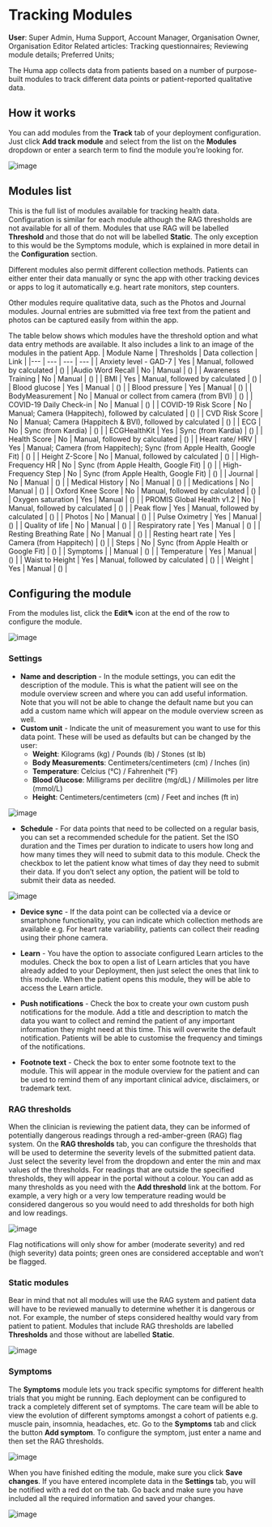 # Tracking Modules
**User**: Super Admin, Huma Support, Account Manager, Organisation Owner, Organisation Editor
Related articles: Tracking questionnaires; Reviewing module details; Preferred Units; 

The Huma app collects data from patients based on a number of purpose-built modules to track different data points or patient-reported qualitative data. 
## How it works
You can add modules from the **Track** tab of your deployment configuration. Just click **Add track module** and select from the list on the **Modules** dropdown or enter a search term to find the module you’re looking for.

![image](https://user-images.githubusercontent.com/110832367/183849927-a7f16008-7af3-450d-818d-7474efad6d95.png)

## Modules list
This is the full list of modules available for tracking health data. Configuration is similar for each module although the RAG thresholds are not available for all of them. Modules that use RAG will be labelled **Threshold** and those that do not will be labelled **Static**. The only exception to this would be the Symptoms module, which is explained in more detail in the **Configuration** section.

Different modules also permit different collection methods. Patients can either enter their data manually or sync the app with other tracking devices or apps to log it automatically e.g. heart rate monitors, step counters. 

Other modules require qualitative data, such as the Photos and Journal modules. Journal entries are submitted via free text from the patient and photos can be captured easily from within the app. 

The table below shows which modules have the threshold option and what data entry methods are available. It also includes a link to an image of the modules in the patient App.
| Module Name | Thresholds | Data collection | Link |
|--- | --- | --- | --- |
| Anxiety level - GAD-7 | Yes | Manual, followed by calculated | () |
|Audio Word Recall | No | Manual | () |
| Awareness Training | No | Manual | () |
| BMI | Yes | Manual, followed by calculated | () |
| Blood glucose | Yes | Manual | () |
| Blood pressure | Yes | Manual | () |
| BodyMeasurement | No | Manual or collect from camera (from BVI) | () |
| COVID-19 Daily Check-in | No | Manual | () |
| COVID-19 Risk Score | No | Manual; Camera (Happitech), followed by calculated | () |
| CVD Risk Score | No | Manual; Camera (Happitech & BVI), followed by calculated | () |
| ECG | No | Sync (from Kardia) | () |
| ECGHealthKit | Yes | Sync (from Kardia) | () |
| Health Score | No | Manual, followed by calculated | () |
| Heart rate/ HRV | Yes | Manual; Camera (from Happitech); Sync (from Apple Health, Google Fit) | () |
| Height Z-Score | No | Manual, followed by calculated | () |
| High-Frequency HR | No | Sync (from Apple Health, Google Fit) | () |
| High-Frequency Step | No | Sync (from Apple Health, Google Fit) | () |
| Journal | No | Manual | () |
| Medical History | No | Manual | () |
| Medications | No | Manual | () |
| Oxford Knee Score | No | Manual, followed by calculated | () |
| Oxygen saturation | Yes | Manual | () |
| PROMIS Global Health v1.2 | No | Manual, followed by calculated | () |
| Peak flow | Yes | Manual, followed by calculated | () |
| Photos | No | Manual | () |
| Pulse Oximetry | Yes | Manual | () |
| Quality of life | No | Manual | () |
| Respiratory rate | Yes | Manual | () |
| Resting Breathing Rate | No | Manual | () |
| Resting heart rate | Yes | Camera (from Happitech) | () |
| Steps | No | Sync (from Apple Health or Google Fit) | () |
| Symptoms | | Manual | () | 
| Temperature | Yes | Manual | () |
| Waist to Height | Yes | Manual, followed by calculated | () |
| Weight | Yes | Manual | () |

## Configuring the module
From the modules list, click the **Edit✎** icon at the end of the row to configure the module.

![image](https://user-images.githubusercontent.com/110832367/183850084-b6354410-781d-4873-a452-002907428bf8.png)

### Settings
- **Name and description** - In the module settings, you can edit the description of the module. This is what the patient will see on the module overview screen and where you can add useful information. Note that you will not be able to change the default name but you can add a custom name which will appear on the module overview screen as well. 
- **Custom unit** - Indicate the unit of measurement you want to use for this data point. These will be used as defaults but can be changed by the user:
    - **Weight**: Kilograms (kg) / Pounds (lb) / Stones (st lb)
    - **Body Measurements**: Centimeters/centimeters (cm) / Inches (in)
    - **Temperature**: Celcius (°C) / Fahrenheit (°F)
    - **Blood Glucose**: Milligrams per decilitre (mg/dL) / Millimoles per litre (mmol/L)
    - **Height**: Centimeters/centimeters (cm) / Feet and inches (ft in)

![image](https://user-images.githubusercontent.com/110832367/183850157-13b57ed0-7f1c-4736-b99e-9322c08bb181.png)

- **Schedule** - For data points that need to be collected on a regular basis, you can set a recommended schedule for the patient. Set the ISO duration and the Times per duration to indicate to users how long and how many times they will need to submit data to this module. Check the checkbox to let the patient know what times of day they need to submit their data. If you don’t select any option, the patient will be told to submit their data as needed.

![image](https://user-images.githubusercontent.com/110832367/183850225-b9dfa900-86fc-4e96-88ce-4d4bc9bb8682.png)

- **Device sync** - If the data point can be collected via a device or smartphone functionality, you can indicate which collection methods are available e.g. For heart rate variability, patients can collect their reading using their phone camera.
 
- **Learn** - You have the option to associate configured Learn articles to the modules. Check the box to open a list of Learn articles that you have already added to your Deployment, then just select the ones that link to this module. When the patient opens this module, they will be able to access the Learn article.

- **Push notifications** - Check the box to create your own custom push notifications for the module. Add a title and description to match the data you want to collect and remind the patient of any important information they might need at this time. This will overwrite the default notification. Patients will be able to customise the frequency and timings of the notifications.

- **Footnote text** - Check the box to enter some footnote text to the module. This will appear in the module overview for the patient and can be used to remind them of any important clinical advice, disclaimers, or trademark text.

### RAG thresholds 
When the clinician is reviewing the patient data, they can be informed of potentially dangerous readings through a red-amber-green (RAG) flag system. On the **RAG thresholds** tab, you can configure the thresholds that will be used to determine the severity levels of the submitted patient data. Just select the severity level from the dropdown and enter the min and max values of the thresholds. For readings that are outside the specified thresholds, they will appear in the portal without a colour.
You can add as many thresholds as you need with the **Add threshold** link at the bottom. For example, a very high or a very low temperature reading would be considered dangerous so you would need to add thresholds for both high and low readings.

![image](https://user-images.githubusercontent.com/110832367/183850328-a5987b33-26a5-4d64-9cd0-0785af17cf73.png)

Flag notifications will only show for amber (moderate severity) and red (high severity) data points; green ones are considered acceptable and won’t be flagged. 

### Static modules
Bear in mind that not all modules will use the RAG system and patient data will have to be reviewed manually to determine whether it is dangerous or not. For example, the number of steps considered healthy would vary from patient to patient. Modules that include RAG thresholds are labelled **Thresholds** and those without are labelled **Static**. 

![image](https://user-images.githubusercontent.com/110832367/183850425-1200092e-645d-4eb9-b583-2d456826b27c.png)

### Symptoms
The **Symptoms** module lets you track specific symptoms for different health trials that you might be running. Each deployment can be configured to track a completely different set of symptoms. The care team will be able to view the evolution of different symptoms amongst a cohort of patients e.g. muscle pain, insomnia, headaches, etc.
Go to the **Symptoms** tab and click the button **Add symptom**. To configure the symptom, just enter a name and then set the RAG thresholds.

![image](https://user-images.githubusercontent.com/110832367/183850554-3ca7a330-b77f-4df6-9ebf-401a45275980.png)

When you have finished editing the module, make sure you click **Save changes**.
If you have entered incomplete data in the **Settings** tab, you will be notified with a red dot on the tab. Go back and make sure you have included all the required information and saved your changes.

![image](https://user-images.githubusercontent.com/110832367/183850659-d4834513-46d0-42af-b922-57af1a39cd3f.png)
